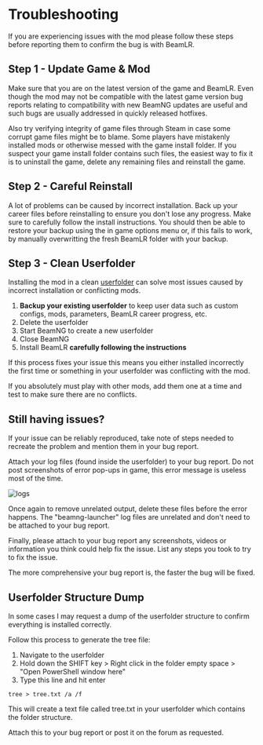 # Troubleshooting
If you are experiencing issues with the mod please follow these steps before reporting them to confirm the bug is with BeamLR.

## Step 1 - Update Game & Mod
Make sure that you are on the latest version of the game and BeamLR. Even though the mod may not be compatible with the latest game version bug reports relating to compatibility with new BeamNG updates are useful and such bugs are usually addressed in quickly released hotfixes.

Also try verifying integrity of game files through Steam in case some corrupt game files might be to blame. Some players have mistakenly installed mods or otherwise messed with the game install folder. If you suspect your game install folder contains such files, the easiest way to fix it is to uninstall the game, delete any remaining files and reinstall the game.

## Step 2 - Careful Reinstall
A lot of problems can be caused by incorrect installation. Back up your career files before reinstalling to ensure you don't lose any progress. Make sure to carefully follow the install instructions. You should then be able to restore your backup using the in game options menu or, if this fails to work, by manually overwritting the fresh BeamLR folder with your backup.

## Step 3 - Clean Userfolder

Installing the mod in a clean [userfolder](https://documentation.beamng.com/support/userfolder/) can solve most issues caused by incorrect installation or conflicting mods.

1. **Backup your existing userfolder** to keep user data such as custom configs, mods, parameters, BeamLR career progress, etc.
2. Delete the userfolder
3. Start BeamNG to create a new userfolder
4. Close BeamNG
5. Install BeamLR **carefully following the instructions**

If this process fixes your issue this means you either installed incorrectly the first time or something in your userfolder was conflicting with the mod. 

If you absolutely must play with other mods, add them one at a time and test to make sure there are no conflicts. 

## Still having issues? 

If your issue can be reliably reproduced, take note of steps needed to recreate the problem and mention them in your bug report. 

Attach your log files (found inside the userfolder) to your bug report. Do not post screenshots of error pop-ups in game, this error message is useless most of the time. 

![logs](https://i.imgur.com/6BDvi7C.png)

Once again to remove unrelated output, delete these files before the error happens. The "beamng-launcher" log files are unrelated and don't need to be attached to your bug report.

Finally, please attach to your bug report any screenshots, videos or information you think could help fix the issue. List any steps you took to try to fix the issue. 

The more comprehensive your bug report is, the faster the bug will be fixed.

## Userfolder Structure Dump

In some cases I may request a dump of the userfolder structure to confirm everything is installed correctly. 

Follow this process to generate the tree file:

1. Navigate to the userfolder
2. Hold down the SHIFT key > Right click in the folder empty space > "Open PowerShell window here"
3. Type this line and hit enter

`tree > tree.txt /a /f`

This will create a text file called tree.txt in your userfolder which contains the folder structure. 

Attach this to your bug report or post it on the forum as requested.



